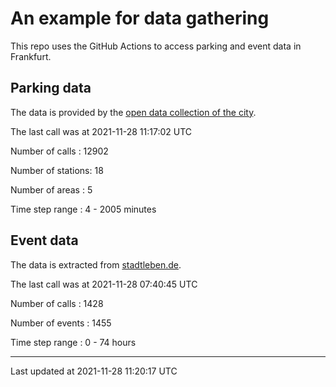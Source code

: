 # An example for data gathering

This repo uses the GitHub Actions to access parking and event data in Frankfurt.

## Parking data
The data is provided by the [open data collection of the city](https://www.offenedaten.frankfurt.de/).

The last call was at 2021-11-28 11:17:02 UTC

Number of calls   : 12902

Number of stations:    18

Number of areas   :     5

Time step range   :     4 -  2005 minutes


## Event data
The data is extracted from [stadtleben.de](https://stadtleben.de/frankfurt/).

The last call was at 2021-11-28 07:40:45 UTC

Number of calls   : 1428

Number of events  : 1455

Time step range   :    0 -   74 hours


----

Last updated at 2021-11-28 11:20:17 UTC
